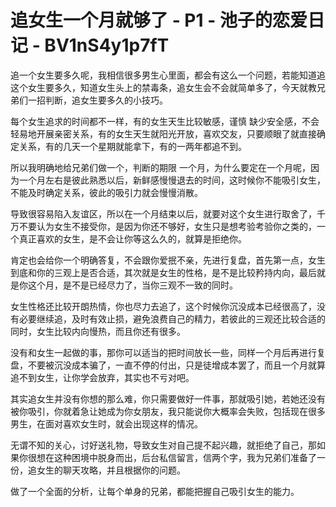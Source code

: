 # 追女生一个月就够了 - P1 - 池子的恋爱日记 - BV1nS4y1p7fT

追一个女生要多久呢，我相信很多男生心里面，都会有这么一个问题，若能知道追这个女生要多久，知道女生头上的禁毒条，追女生会不会就简单多了，今天就教兄弟们一招判断，追女生要多久的小技巧。

每个女生追求的时间都不一样，有的女生天生比较敏感，谨慎 缺少安全感，不会轻易地开展亲密关系，有的女生天生就阳光开放，喜欢交友，只要顺眼了就直接确定关系，有的几天一个星期就能拿下，有的一两年都追不到。

所以我明确地给兄弟们做一个，判断的期限 一个月，为什么要定在一个月呢，因为一个月左右是彼此熟悉以后，新鲜感慢慢退去的时间，这时候你不能吸引女生，不能及时确定关系，彼此的吸引力就会慢慢消散。

导致很容易陷入友谊区，所以在一个月结束以后，就要对这个女生进行取舍了，千万不要认为女生不接受你，是因为你还不够好，女生只是想考验考验你之类的，一个真正喜欢的女生，是不会让你等这么久的，就算是拒绝你。

肯定也会给你一个明确答复，不会跟你爱抿不亲，先进行复盘，首先第一点，女生到底和你的三观上是否合适，其次就是女生的性格，是不是比较矜持内向，最后就是你这个月，是不是已经尽力了，当你三观不一致的同时。

女生性格还比较开朗热情，你也尽力去追了，这个时候你沉没成本已经很高了，没有必要继续追，及时有效止损，避免浪费自己的精力，若彼此的三观还比较合适的同时，女生比较内向慢热，而且你还有很多。

没有和女生一起做的事，那你可以适当的把时间放长一些，同样一个月后再进行复盘，不要被沉没成本骗了，一直不停的付出，只是徒增成本罢了，而且一个月就算追不到女生，让你学会放弃，其实也不亏对吧。

其实追女生并没有你想的那么难，你只需要做好一件事，那就吸引她，若她还没有被你吸引，你就着急让她成为你女朋友，我只能说你大概率会失败，包括现在很多男生，在面对喜欢女生时，就会出现这样的情况。

无谓不知的关心，讨好送礼物，导致女生对自己提不起兴趣，就拒绝了自己，那如果你很想在这种困境中脱身而出，后台私信留言，信两个字，我为兄弟们准备了一份，追女生的聊天攻略，并且根据你的问题。

做了一个全面的分析，让每个单身的兄弟，都能把握自己吸引女生的能力。